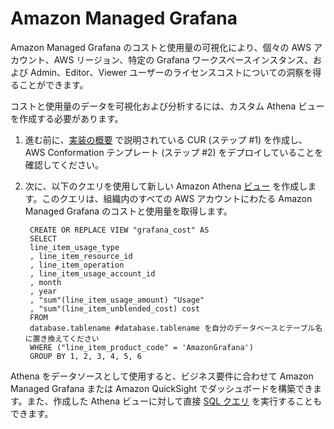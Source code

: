 # Amazon Managed Grafana

Amazon Managed Grafana のコストと使用量の可視化により、個々の AWS アカウント、AWS リージョン、特定の Grafana ワークスペースインスタンス、および Admin、Editor、Viewer ユーザーのライセンスコストについての洞察を得ることができます。

コストと使用量のデータを可視化および分析するには、カスタム Athena ビューを作成する必要があります。

1. 進む前に、[実装の概要][cid-implement] で説明されている CUR (ステップ #1) を作成し、AWS Conformation テンプレート (ステップ #2) をデプロイしていることを確認してください。

2. 次に、以下のクエリを使用して新しい Amazon Athena [ビュー][view] を作成します。このクエリは、組織内のすべての AWS アカウントにわたる Amazon Managed Grafana のコストと使用量を取得します。

        CREATE OR REPLACE VIEW "grafana_cost" AS
        SELECT
        line_item_usage_type
        , line_item_resource_id
        , line_item_operation
        , line_item_usage_account_id
        , month
        , year
        , "sum"(line_item_usage_amount) "Usage"
        , "sum"(line_item_unblended_cost) cost
        FROM
        database.tablename #database.tablename を自分のデータベースとテーブル名に置き換えてください
        WHERE ("line_item_product_code" = 'AmazonGrafana')
        GROUP BY 1, 2, 3, 4, 5, 6

Athena をデータソースとして使用すると、ビジネス要件に合わせて Amazon Managed Grafana または Amazon QuickSight でダッシュボードを構築できます。また、作成した Athena ビューに対して直接 [SQL クエリ][sql-query] を実行することもできます。

[view]: https://athena-in-action.workshop.aws/30-basics/303-create-view.html
[sql-query]: https://docs.aws.amazon.com/ja_jp/athena/latest/ug/querying-athena-tables.html
[cid-implement]: ../../../guides/cost/cost-visualization/cost.md#implementation
